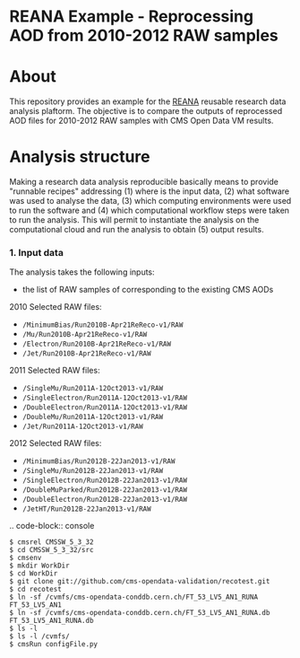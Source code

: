 REANA Example - Reprocessing AOD from 2010-2012 RAW samples
===========================================================


About
=====
This repository provides an example for the [REANA](http://reanahub.io/) 
reusable research data analysis plaftorm. The objective is to compare the outputs of 
reprocessed AOD files for 2010-2012 RAW samples with CMS Open Data VM results.

Analysis structure
==================

Making a research data analysis reproducible basically means to provide
"runnable recipes" addressing (1) where is the input data, (2) what software was
used to analyse the data, (3) which computing environments were used to run the
software and (4) which computational workflow steps were taken to run the
analysis. This will permit to instantiate the analysis on the computational
cloud and run the analysis to obtain (5) output results.


### 1. Input data

The analysis takes the following inputs:

- the list of RAW samples of corresponding to the existing CMS AODs

2010 Selected RAW files:

- ``/MinimumBias/Run2010B-Apr21ReReco-v1/RAW``
- ``/Mu/Run2010B-Apr21ReReco-v1/RAW``
- ``/Electron/Run2010B-Apr21ReReco-v1/RAW``
- ``/Jet/Run2010B-Apr21ReReco-v1/RAW``

2011 Selected RAW files:

- ``/SingleMu/Run2011A-12Oct2013-v1/RAW``
- ``/SingleElectron/Run2011A-12Oct2013-v1/RAW`` 
- ``/DoubleElectron/Run2011A-12Oct2013-v1/RAW``
- ``/DoubleMu/Run2011A-12Oct2013-v1/RAW``
- ``/Jet/Run2011A-12Oct2013-v1/RAW`` 

2012 Selected RAW files:

- ``/MinimumBias/Run2012B-22Jan2013-v1/RAW`` 
- ``/SingleMu/Run2012B-22Jan2013-v1/RAW`` 
- ``/SingleElectron/Run2012B-22Jan2013-v1/RAW``
- ``/DoubleMuParked/Run2012B-22Jan2013-v1/RAW``
- ``/DoubleElectron/Run2012B-22Jan2013-v1/RAW`` 
- ``/JetHT/Run2012B-22Jan2013-v1/RAW`` 

.. code-block:: console

    $ cmsrel CMSSW_5_3_32
    $ cd CMSSW_5_3_32/src
    $ cmsenv
    $ mkdir WorkDir
    $ cd WorkDir
    $ git clone git://github.com/cms-opendata-validation/recotest.git
    $ cd recotest
    $ ln -sf /cvmfs/cms-opendata-conddb.cern.ch/FT_53_LV5_AN1_RUNA FT_53_LV5_AN1
    $ ln -sf /cvmfs/cms-opendata-conddb.cern.ch/FT_53_LV5_AN1_RUNA.db FT_53_LV5_AN1_RUNA.db
    $ ls -l
    $ ls -l /cvmfs/
    $ cmsRun configFile.py

